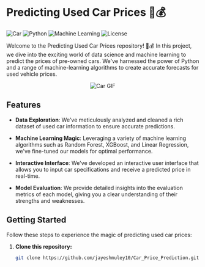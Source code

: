 # Predicting Used Car Prices 🚗💰

![Car](https://img.shields.io/badge/Car-Used%20Vehicle-blue)
![Python](https://img.shields.io/badge/Python-3.x-brightgreen)
![Machine Learning](https://img.shields.io/badge/Machine%20Learning-Algorithms-orange)
![License](https://img.shields.io/badge/License-MIT-red)

Welcome to the Predicting Used Car Prices repository! 🚗💰 In this project, we dive into the exciting world of data science and machine learning to predict the prices of pre-owned cars. We've harnessed the power of Python and a range of machine-learning algorithms to create accurate forecasts for used vehicle prices.

<p align="center">
  <img src="https://media.giphy.com/media/3orieMfgDhVrVXrVKQ/giphy.gif" alt="Car GIF">
</p>

## Features

- **Data Exploration**: We've meticulously analyzed and cleaned a rich dataset of used car information to ensure accurate predictions.

- **Machine Learning Magic**: Leveraging a variety of machine learning algorithms such as Random Forest, XGBoost, and Linear Regression, we've fine-tuned our models for optimal performance.

- **Interactive Interface**: We've developed an interactive user interface that allows you to input car specifications and receive a predicted price in real-time.

- **Model Evaluation**: We provide detailed insights into the evaluation metrics of each model, giving you a clear understanding of their strengths and weaknesses.

## Getting Started

Follow these steps to experience the magic of predicting used car prices:

1. **Clone this repository:**
   ```sh
   git clone https://github.com/jayeshmuley10/Car_Price_Prediction.git
